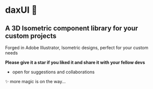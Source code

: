 # daxUI 🤟

## A 3D Isometric component library for your custom projects

Forged in Adobe Illustrator, Isometric designs, perfect for your custom needs

**Please give it a star if you liked it and share it with your fellow devs**

- open for suggestions and collaborations

✨ more magic is on the way...
